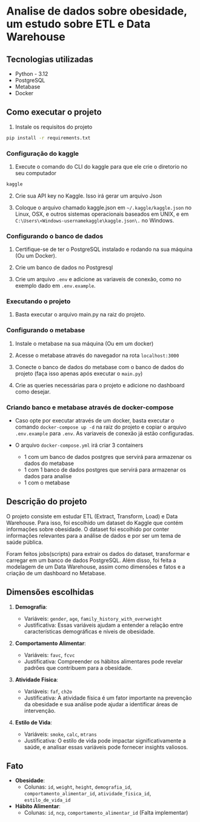 <!-- markdownlint-disable MD029 -->
# Analise de dados sobre obesidade, um estudo sobre ETL e Data Warehouse

## Tecnologias utilizadas

- Python - 3.12
- PostgreSQL
- Metabase
- Docker

## Como executar o projeto

1. Instale os requisitos do projeto

```bash
pip install -r requirements.txt
```

### Configuração do kaggle

1. Execute o comando do CLI do kaggle para que ele crie o diretorio no seu computador

```bash
kaggle
```

2. Crie sua API key no Kaggle. Isso irá gerar um arquivo Json

3. Coloque o arquivo chamado kaggle.json em `~/.kaggle/kaggle.json` no Linux, OSX, e outros sistemas operacionais baseados em UNIX, e em `C:\Users\<Windows-usernamekaggle\kaggle.json\.` no Windows.

### Configurando o banco de dados

1. Certifique-se de ter o PostgreSQL instalado e rodando na sua máquina (Ou um Docker).

2. Crie um banco de dados no Postgresql

3. Crie um arquivo `.env` e adicione as variaveis de conexão, como no exemplo dado em `.env.example`.

### Executando o projeto

1. Basta executar o arquivo main.py na raiz do projeto.

### Configurando o metabase

1. Instale o metabase na sua máquina (Ou em um docker)

2. Acesse o metabase através do navegador na rota `localhost:3000`

2. Conecte o banco de dados do metabase com o banco de dados do projeto (faça isso apenas após executar o `main.py`)

3. Crie as queries necessárias para o projeto e adicione no dashboard como desejar.

### Criando banco e metabase através de docker-compose

- Caso opte por executar através de um docker, basta executar o comando `docker-compose up -d` na raiz do projeto e copiar o arquivo `.env.example` para `.env`. As variaveis de conexão já estão configuradas.

- O arquivo `docker-compose.yml` irá criar 3 containers
  - 1 com um banco de dados postgres que servirá para armazenar os dados do metabase
  - 1 com 1 banco de dados postgres que servirá para armazenar os dados para analise
  - 1 com o metabase

## Descrição do projeto

O projeto consiste em estudar ETL (Extract, Transform, Load) e Data Warehouse. Para isso, foi escolhido um dataset do Kaggle que contém informações sobre obesidade. O dataset foi escolhido por conter informações relevantes para a análise de dados e por ser um tema de saúde pública.

Foram feitos jobs(scripts) para extrair os dados do dataset, transformar e carregar em um banco de dados PostgreSQL. Além disso, foi feita a modelagem de um Data Warehouse, assim como dimensões e fatos e a criação de um dashboard no Metabase.

## Dimensões escolhidas

1. **Demografia**:
   - Variáveis: `gender`, `age`, `family_history_with_overweight`
   - Justificativa: Essas variáveis ajudam a entender a relação entre características demográficas e níveis de obesidade.

2. **Comportamento Alimentar**:
   - Variáveis: `favc`, `fcvc`
   - Justificativa: Compreender os hábitos alimentares pode revelar padrões que contribuem para a obesidade.

3. **Atividade Física**:
   - Variáveis: `faf`, `ch2o`
   - Justificativa: A atividade física é um fator importante na prevenção da obesidade e sua análise pode ajudar a identificar áreas de intervenção.

4. **Estilo de Vida**:
   - Variáveis: `smoke`, `calc`, `mtrans`
   - Justificativa: O estilo de vida pode impactar significativamente a saúde, e analisar essas variáveis pode fornecer insights valiosos.

## Fato

- **Obesidade**:
  - Colunas: `id`, `weight`, `height`, `demografia_id`, `comportamento_alimentar_id`, `atividade_fisica_id`, `estilo_de_vida_id`
- **Hábito Alimentar**:
  - Colunas: `id`, `ncp`, `comportamento_alimentar_id` (Falta implementar)
